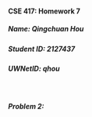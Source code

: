 #### CSE 417: Homework 7
##### Name: Qingchuan Hou
##### Student ID: 2127437
##### UWNetID: qhou

</br>

##### Problem 2:
